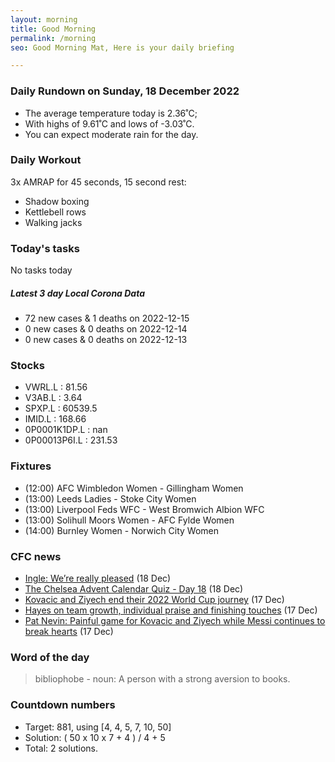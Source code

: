```yaml
---
layout: morning
title: Good Morning
permalink: /morning
seo: Good Morning Mat, Here is your daily briefing

---
```


<!-- weather_marker starts -->
### Daily Rundown on Sunday, 18 December 2022

- The average temperature today is 2.36˚C;
- With highs of 9.61˚C and lows of -3.03˚C.
- You can expect moderate rain for the day.

<!-- weather_marker ends -->

### Daily Workout
<!-- workout_marker starts -->
3x AMRAP for 45 seconds, 15 second rest:

- Shadow boxing
- Kettlebell rows
- Walking jacks

<!-- workout_marker ends -->

### Today's tasks
<!-- task_marker starts -->
No tasks today
<!-- task_marker ends -->

<!-- c19_marker starts -->
##### Latest 3 day Local Corona Data

- 72 new cases & 1 deaths on 2022-12-15
- 0 new cases & 0 deaths on 2022-12-14
- 0 new cases & 0 deaths on 2022-12-13

<!-- c19_marker ends -->

### Stocks

<!-- stocks_marker starts -->

- VWRL.L : 81.56
- V3AB.L : 3.64
- SPXP.L : 60539.5
- IMID.L : 168.66
- 0P0001K1DP.L : nan
- 0P00013P6I.L : 231.53

<!-- stocks_marker ends -->

### Fixtures

<!-- sports_marker starts -->

<ul>
<li>(12:00) AFC Wimbledon Women - Gillingham Women</li>
<li>(13:00) Leeds Ladies - Stoke City Women</li>
<li>(13:00) Liverpool Feds WFC - West Bromwich Albion WFC</li>
<li>(13:00) Solihull Moors Women - AFC Fylde Women</li>
<li>(14:00) Burnley Women - Norwich City Women</li>
</ul>

<!-- sports_marker ends -->

### CFC news

<!-- cfc_marker starts -->
- [Ingle: We’re really pleased](https://chelseafc.com/en/news/article/ingle-were-really-pleased) (18 Dec)
- [The Chelsea Advent Calendar Quiz - Day 18](https://chelseafc.com/en/news/article/the-chelsea-advent-calendar-quiz-day-18) (18 Dec)
- [Kovacic and Ziyech end their 2022 World Cup journey](https://chelseafc.com/en/news/article/kovacic-and-ziyech-end-their-2022-world-cup-journey) (17 Dec)
- [Hayes on team growth, individual praise and finishing touches](https://chelseafc.com/en/news/article/hayes-on-team-growth-individual-praise-and-finishing-touches) (17 Dec)
- [Pat Nevin: Painful game for Kovacic and Ziyech while Messi continues to break hearts](https://chelseafc.com/en/news/article/pat-nevin-world-cup-kovacic-and-ziyech-and-messi) (17 Dec)

<!-- cfc_marker ends -->

### Word of the day
<!-- word_marker starts -->

 > bibliophobe - noun: A person with a strong aversion to books.

<!-- word_marker ends -->

### Countdown numbers
<!-- game_marker starts -->

- Target: 881, using [4, 4, 5, 7, 10, 50]
- Solution: ( 50 x 10 x 7 + 4 ) / 4 + 5
- Total: 2 solutions.

<!-- game_marker ends -->